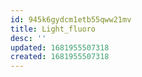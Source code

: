```yaml
---
id: 945k6gydcm1etb55qww21mv
title: Light_fluoro
desc: ''
updated: 1681955507318
created: 1681955507318
---
```

